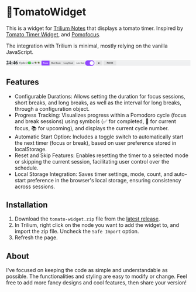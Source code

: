 # 🍅TomatoWidget

This is a widget for [Trilium Notes](https://github.com/zadam/trilium) that displays a tomato timer. Inspired by [Tomato Timer Widget](https://github.com/Nriver/tomato-timer-widget), and [Pomofocus](https://pomofocus.io).

The integration with Trilium is minimal, mostly relying on the vanilla JavaScript.

![preview](images/preview.png)

## Features

- Configurable Durations: Allows setting the duration for focus sessions, short breaks, and long breaks, as well as the interval for long breaks, through a configuration object.
- Progress Tracking: Visualizes progress within a Pomodoro cycle (focus and break sessions) using symbols (✅ for completed, 📖 for current focus, 📚 for upcoming), and displays the current cycle number.
- Automatic Start Option: Includes a toggle switch to automatically start the next timer (focus or break), based on user preference stored in localStorage.
- Reset and Skip Features: Enables resetting the timer to a selected mode or skipping the current session, facilitating user control over the schedule.
- Local Storage Integration: Saves timer settings, mode, count, and auto-start preference in the browser's local storage, ensuring consistency across sessions.

## Installation

1. Download the `tomato-widget.zip` file from the [latest release](https://github.com/hypulse/trilium-tomato-widget/releases).
2. In Trilium, right click on the node you want to add the widget to, and import the zip file. Uncheck the `Safe Import` option.
3. Refresh the page.

## About

I've focused on keeping the code as simple and understandable as possible. The functionalities and styling are easy to modify or change. Feel free to add more fancy designs and cool features, then share your version!
